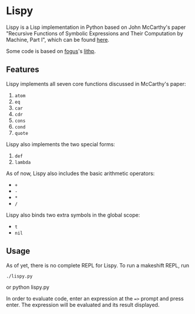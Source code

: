 Lispy
=====

Lispy is a Lisp implementation in Python based on John McCarthy's
paper "Recursive Functions of Symbolic Expressions and Their
Computation by Machine, Part I", which can be found
[here](http://www-formal.stanford.edu/jmc/recursive/).

Some code is based on [fogus](http://github.com/fogus/)'s
[lithp](http://github.com/fogus/lithp).

Features
--------

Lispy implements all seven core functions discussed in McCarthy's
paper:

1. `atom`
2. `eq`
3. `car`
4. `cdr`
5. `cons`
6. `cond`
7. `quote`

Lispy also implements the two special forms:

1. `def`
2. `lambda`

As of now, Lispy also includes the basic arithmetic operators:

 * `+`
 * `-`
 * `*`
 * `/`

Lispy also binds two extra symbols in the global scope:

 * `t`
 * `nil`

Usage
-----

As of yet, there is no complete REPL for Lispy. To run a makeshift
REPL, run

    ./lispy.py
or
    python lispy.py

In order to evaluate code, enter an expression at the `=>` prompt and
press enter. The expression will be evaluated and its result
displayed.

